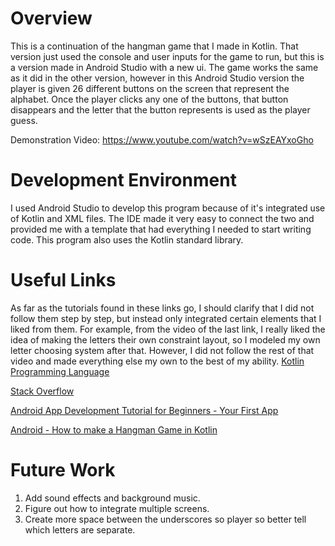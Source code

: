 # Overview
This is a continuation of the hangman game that I made in Kotlin. 
That version just used the console and user inputs for the game to run,
but this is a version made in Android Studio with a new ui. The game works
the same as it did in the other version, however in this Android Studio version
the player is given 26 different buttons on the screen that represent the alphabet.
Once the player clicks any one of the buttons, that button disappears and the letter
that the button represents is used as the player guess. 

Demonstration Video: https://www.youtube.com/watch?v=wSzEAYxoGho

# Development Environment
I used Android Studio to develop this program because of it's integrated use of
Kotlin and XML files. The IDE made it very easy to connect the two and provided
me with a template that had everything I needed to start writing code. This program
also uses the Kotlin standard library. 

# Useful Links
As far as the tutorials found in these links go, I should clarify that I did not
follow them step by step, but instead only integrated certain elements that I liked
from them. For example, from the video of the last link, I really liked the idea of 
making the letters their own constraint layout, so I modeled my own letter choosing
system after that. However, I did not follow the rest of that video and made everything
else my own to the best of my ability. 
[Kotlin Programming Language](https://kotlinlang.org/)

[Stack Overflow](https://stackoverflow.com/)

[Android App Development Tutorial for Beginners - Your First App](https://www.youtube.com/watch?v=FjrKMcnKahY&t=1981s)

[Android - How to make a Hangman Game in Kotlin](https://www.youtube.com/watch?v=kGGpH7ypxAU&t=1003s)


# Future Work
1. Add sound effects and background music.
2. Figure out how to integrate multiple screens.
3. Create more space between the underscores so player so better tell which letters are separate. 
